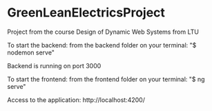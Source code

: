 # GreenLeanElectricsProject
Project from the course Design of Dynamic Web Systems from LTU


To start the backend: from the backend folder on your terminal: "<your name>$ nodemon serve"
  
  Backend is running on port 3000
  
  
To start the frontend: from the frontend folder on your terminal: "<your name>$ ng serve"
  
  Access to the application: http://localhost:4200/ 
  
  
  
  
